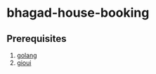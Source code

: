 # bhagad-house-booking

## Prerequisites

1. [golang](https://go.dev/)
2. [gioui](https://gioui.org/)
